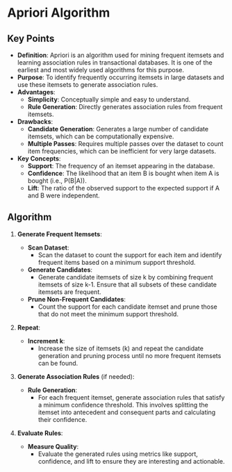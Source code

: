 # Apriori Algorithm

## Key Points

- **Definition**: Apriori is an algorithm used for mining frequent itemsets and learning association rules in transactional databases. It is one of the earliest and most widely used algorithms for this purpose.
- **Purpose**: To identify frequently occurring itemsets in large datasets and use these itemsets to generate association rules.
- **Advantages**:
  - **Simplicity**: Conceptually simple and easy to understand.
  - **Rule Generation**: Directly generates association rules from frequent itemsets.
- **Drawbacks**:
  - **Candidate Generation**: Generates a large number of candidate itemsets, which can be computationally expensive.
  - **Multiple Passes**: Requires multiple passes over the dataset to count item frequencies, which can be inefficient for very large datasets.
- **Key Concepts**:
  - **Support**: The frequency of an itemset appearing in the database.
  - **Confidence**: The likelihood that an item B is bought when item A is bought (i.e., P(B|A)).
  - **Lift**: The ratio of the observed support to the expected support if A and B were independent.

## Algorithm

1. **Generate Frequent Itemsets**:
   - **Scan Dataset**:
     - Scan the dataset to count the support for each item and identify frequent items based on a minimum support threshold.
   - **Generate Candidates**:
     - Generate candidate itemsets of size k by combining frequent itemsets of size k-1. Ensure that all subsets of these candidate itemsets are frequent.
   - **Prune Non-Frequent Candidates**:
     - Count the support for each candidate itemset and prune those that do not meet the minimum support threshold.

2. **Repeat**:
   - **Increment k**:
     - Increase the size of itemsets (k) and repeat the candidate generation and pruning process until no more frequent itemsets can be found.

3. **Generate Association Rules** (if needed):
   - **Rule Generation**:
     - For each frequent itemset, generate association rules that satisfy a minimum confidence threshold. This involves splitting the itemset into antecedent and consequent parts and calculating their confidence.

4. **Evaluate Rules**:
   - **Measure Quality**:
     - Evaluate the generated rules using metrics like support, confidence, and lift to ensure they are interesting and actionable.

